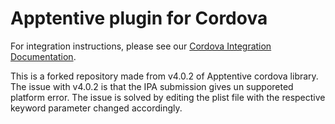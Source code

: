 # Apptentive plugin for Cordova

For integration instructions, please see our [Cordova Integration Documentation](https://www.apptentive.com/docs/cordova/integration/).

This is a forked repository made from v4.0.2 of Apptentive cordova library.
The issue with v4.0.2 is that the IPA submission gives un supporeted platform error. The issue is solved by editing the plist file with the respective keyword parameter changed accordingly.
